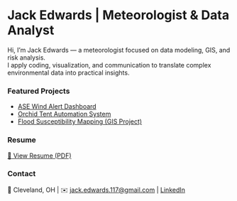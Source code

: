 # Jack Edwards | Meteorologist & Data Analyst

Hi, I’m Jack Edwards — a meteorologist focused on data modeling, GIS, and risk analysis.  
I apply coding, visualization, and communication to translate complex environmental data into practical insights.

### Featured Projects
- [ASE Wind Alert Dashboard](https://github.com/JackEdwards-Met/ASE_Wind_Alert_Dashboard)
- [Orchid Tent Automation System](https://github.com/JackEdwards-Met/Orchid_Tent_Controller)
- [Flood Susceptibility Mapping (GIS Project)](https://github.com/JackEdwards-Met/GIS_Flood_Modeling)

### Resume
[📄 View Resume (PDF)](Jack_Edwards_Resume.pdf)

### Contact
📍 Cleveland, OH  |  ✉️ jack.edwards.117@gmail.com  |  [LinkedIn]([hhttps://www.linkedin.com/in/jack-edwards-9a7b23238/])
